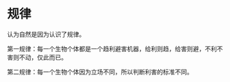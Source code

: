 # 规律

认为自然是因为认识了规律。

第一规律：每一个生物个体都是一个趋利避害机器，给利则趋，给害则避，不利不害则不动，仅此而已。

第二规律：每一个生物个体因为立场不同，所以判断利害的标准不同。
